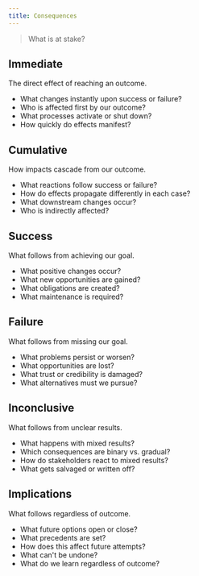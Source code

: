 ```yaml
---
title: Consequences
---
```


> What is at stake?

## Immediate

The direct effect of reaching an outcome.

* What changes instantly upon success or failure?
* Who is affected first by our outcome?
* What processes activate or shut down?
* How quickly do effects manifest?

## Cumulative

How impacts cascade from our outcome.

* What reactions follow success or failure?
* How do effects propagate differently in each case?
* What downstream changes occur?
* Who is indirectly affected?

## Success

What follows from achieving our goal.

* What positive changes occur?
* What new opportunities are gained?
* What obligations are created?
* What maintenance is required?

## Failure

What follows from missing our goal.

* What problems persist or worsen?
* What opportunities are lost?
* What trust or credibility is damaged?
* What alternatives must we pursue?

## Inconclusive

What follows from unclear results.

* What happens with mixed results?
* Which consequences are binary vs. gradual?
* How do stakeholders react to mixed results?
* What gets salvaged or written off?

## Implications

What follows regardless of outcome.

* What future options open or close?
* What precedents are set?
* How does this affect future attempts?
* What can't be undone?
* What do we learn regardless of outcome?